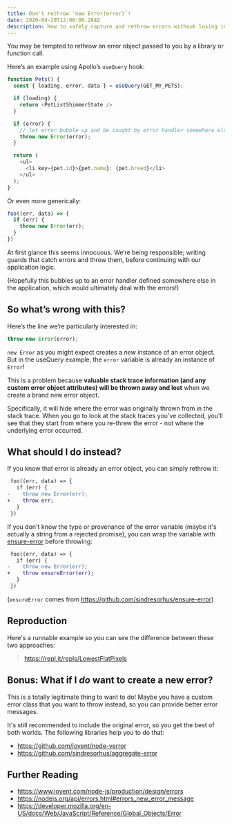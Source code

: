 ```yaml
---
title: Don't rethrow `new Error(error)`!
date: 2020-04-29T12:00:00.284Z
description: How to safely capture and rethrow errors without losing information
---
```


You may be tempted to rethrow an error object passed to you by a library or function call.

Here’s an example using Apollo’s `useQuery` hook:

```js
function Pets() {
  const { loading, error, data } = useQuery(GET_MY_PETS);

  if (loading) {
    return <PetListShimmerState />
  }

  if (error) {
    // let error bubble up and be caught by error handler somewhere else
    throw new Error(error);
  }

  return (
    <ul>
      <li key={pet.id}>{pet.name}: {pet.breed}</li>
    </ul>
  );
}
```

Or even more generically:

```js
foo((err, data) => {
  if (err) {
    throw new Error(err);
  }
})
```

At first glance this seems innocuous. We’re being responsible; writing guards that catch errors and throw them, before continuing with our application logic.

(Hopefully this bubbles up to an error handler defined somewhere else in the application, which would ultimately deal with the errors!)

## So what’s wrong with this?

Here’s the line we’re particularly interested in:

```js
throw new Error(error);
```

`new Error` as you might expect creates a _new_ instance of an error object. But in the useQuery example, the `error` variable is already an instance of `Error`!

This is a problem because **valuable stack trace information (and any custom error object attributes) will be thrown away and lost** when we create a brand new error object.

Specifically, it will hide where the error was originally thrown from in the stack trace. When you go to look at the stack traces you've collected, you'll see that they start from where you re-threw the error - not where the underlying error occurred.

## What should I do instead?

If you know that error is already an error object, you can simply rethrow it:

```diff
 foo((err, data) => {
   if (err) {
-    throw new Error(err);
+    throw err;
   }
 })
```

If you don't know the type or provenance of the error variable (maybe it's actually a string from a rejected promise), you can wrap the variable with [ensure-error](https://github.com/sindresorhus/ensure-error) before throwing:

```diff
 foo((err, data) => {
   if (err) {
-    throw new Error(err);
+    throw ensureError(err);
   }
 })
```

(`ensureError` comes from <https://github.com/sindresorhus/ensure-error>)

## Reproduction

Here's a runnable example so you can see the difference between these two approaches:

> <https://repl.it/repls/LowestFlatPixels>

## Bonus: What if I _do_ want to create a new error?

This is a totally legitimate thing to want to do! Maybe you have a custom error class that you want to throw instead, so you can provide better error messages.

It's still recommended to include the original error, so you get the best of both worlds. The following libraries help you to do that:

- https://github.com/joyent/node-verror
- https://github.com/sindresorhus/aggregate-error

## Further Reading

- https://www.joyent.com/node-js/production/design/errors
- https://nodejs.org/api/errors.html#errors_new_error_message
- https://developer.mozilla.org/en-US/docs/Web/JavaScript/Reference/Global_Objects/Error